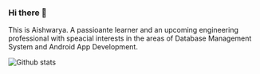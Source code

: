 ### Hi there 👋

This is Aishwarya. 
A passioante learner and an upcoming engineering professional with speacial interests in the areas of Database Management System and Android App Development. 

![Github stats](https://github-readme-stats.vercel.app/api?username=aishwar18)
